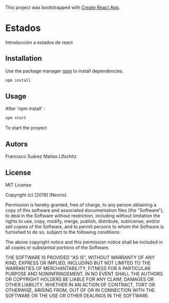 This project was bootstrapped with [Create React App](https://github.com/facebook/create-react-app).

# Estados

Introducción a estados de react 

## Installation

Use the package manager [npm](https://www.npmjs.com/package/npm) to install dependencies.

```bash
npm install
```

## Usage

After 'npm install' :

```bash
npm start
```

To start the proyect

## Autors
Francisco Suárez
Matías Lifschitz

## License
MIT License

Copyright (c) [2019] [Neoris]

Permission is hereby granted, free of charge, to any person obtaining a copy
of this software and associated documentation files (the "Software"), to deal
in the Software without restriction, including without limitation the rights
to use, copy, modify, merge, publish, distribute, sublicense, and/or sell
copies of the Software, and to permit persons to whom the Software is
furnished to do so, subject to the following conditions:

The above copyright notice and this permission notice shall be included in all
copies or substantial portions of the Software.

THE SOFTWARE IS PROVIDED "AS IS", WITHOUT WARRANTY OF ANY KIND, EXPRESS OR
IMPLIED, INCLUDING BUT NOT LIMITED TO THE WARRANTIES OF MERCHANTABILITY,
FITNESS FOR A PARTICULAR PURPOSE AND NONINFRINGEMENT. IN NO EVENT SHALL THE
AUTHORS OR COPYRIGHT HOLDERS BE LIABLE FOR ANY CLAIM, DAMAGES OR OTHER
LIABILITY, WHETHER IN AN ACTION OF CONTRACT, TORT OR OTHERWISE, ARISING FROM,
OUT OF OR IN CONNECTION WITH THE SOFTWARE OR THE USE OR OTHER DEALINGS IN THE
SOFTWARE.